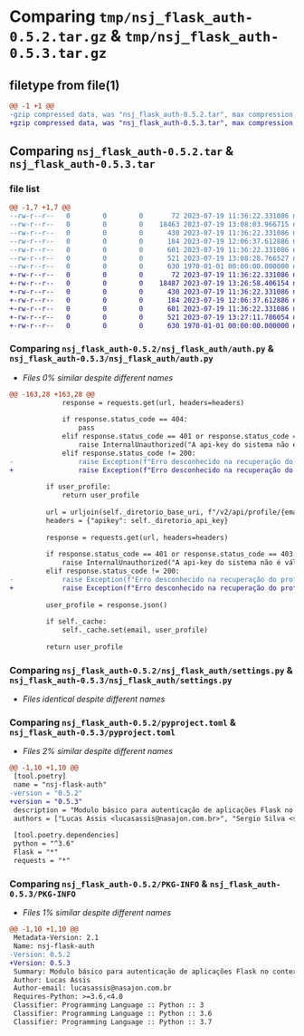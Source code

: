 # Comparing `tmp/nsj_flask_auth-0.5.2.tar.gz` & `tmp/nsj_flask_auth-0.5.3.tar.gz`

## filetype from file(1)

```diff
@@ -1 +1 @@
-gzip compressed data, was "nsj_flask_auth-0.5.2.tar", max compression
+gzip compressed data, was "nsj_flask_auth-0.5.3.tar", max compression
```

## Comparing `nsj_flask_auth-0.5.2.tar` & `nsj_flask_auth-0.5.3.tar`

### file list

```diff
@@ -1,7 +1,7 @@
--rw-r--r--   0        0        0       72 2023-07-19 11:36:22.331086 nsj_flask_auth-0.5.2/nsj_flask_auth/__init__.py
--rw-r--r--   0        0        0    18463 2023-07-19 13:08:03.966715 nsj_flask_auth-0.5.2/nsj_flask_auth/auth.py
--rw-r--r--   0        0        0      430 2023-07-19 11:36:22.331086 nsj_flask_auth-0.5.2/nsj_flask_auth/caching.py
--rw-r--r--   0        0        0      184 2023-07-19 12:06:37.612886 nsj_flask_auth-0.5.2/nsj_flask_auth/exceptions.py
--rw-r--r--   0        0        0      601 2023-07-19 11:36:22.331086 nsj_flask_auth-0.5.2/nsj_flask_auth/settings.py
--rw-r--r--   0        0        0      521 2023-07-19 13:08:28.766527 nsj_flask_auth-0.5.2/pyproject.toml
--rw-r--r--   0        0        0      630 1970-01-01 00:00:00.000000 nsj_flask_auth-0.5.2/PKG-INFO
+-rw-r--r--   0        0        0       72 2023-07-19 11:36:22.331086 nsj_flask_auth-0.5.3/nsj_flask_auth/__init__.py
+-rw-r--r--   0        0        0    18487 2023-07-19 13:26:58.406154 nsj_flask_auth-0.5.3/nsj_flask_auth/auth.py
+-rw-r--r--   0        0        0      430 2023-07-19 11:36:22.331086 nsj_flask_auth-0.5.3/nsj_flask_auth/caching.py
+-rw-r--r--   0        0        0      184 2023-07-19 12:06:37.612886 nsj_flask_auth-0.5.3/nsj_flask_auth/exceptions.py
+-rw-r--r--   0        0        0      601 2023-07-19 11:36:22.331086 nsj_flask_auth-0.5.3/nsj_flask_auth/settings.py
+-rw-r--r--   0        0        0      521 2023-07-19 13:27:11.786054 nsj_flask_auth-0.5.3/pyproject.toml
+-rw-r--r--   0        0        0      630 1970-01-01 00:00:00.000000 nsj_flask_auth-0.5.3/PKG-INFO
```

### Comparing `nsj_flask_auth-0.5.2/nsj_flask_auth/auth.py` & `nsj_flask_auth-0.5.3/nsj_flask_auth/auth.py`

 * *Files 0% similar despite different names*

```diff
@@ -163,28 +163,28 @@
             response = requests.get(url, headers=headers)
 
             if response.status_code == 404:
                 pass
             elif response.status_code == 401 or response.status_code == 403:
                 raise InternalUnauthorized("A api-key do sistema não é válida")
             elif response.status_code != 200:
-                raise Exception(f"Erro desconhecido na recuperação do profile: {response.status_code}. Mensagem: {response.content.decode()}")
+                raise Exception(f"Erro desconhecido na recuperação do profile: {response.status_code}. Mensagem: {response.content.decode()}. URL: {url}")
 
         if user_profile:
             return user_profile
 
         url = urljoin(self._diretorio_base_uri, f"/v2/api/profile/{email}")
         headers = {"apikey": self._diretorio_api_key}
 
         response = requests.get(url, headers=headers)
 
         if response.status_code == 401 or response.status_code == 403:
             raise InternalUnauthorized("A api-key do sistema não é válida")
         elif response.status_code != 200:
-            raise Exception(f"Erro desconhecido na recuperação do profile: {response.status_code}. Mensagem: {response.content.decode()}")
+            raise Exception(f"Erro desconhecido na recuperação do profile: {response.status_code}. Mensagem: {response.content.decode()}. URL: {url}")
 
         user_profile = response.json()
 
         if self._cache:
             self._cache.set(email, user_profile)
 
         return user_profile
```

### Comparing `nsj_flask_auth-0.5.2/nsj_flask_auth/settings.py` & `nsj_flask_auth-0.5.3/nsj_flask_auth/settings.py`

 * *Files identical despite different names*

### Comparing `nsj_flask_auth-0.5.2/pyproject.toml` & `nsj_flask_auth-0.5.3/pyproject.toml`

 * *Files 2% similar despite different names*

```diff
@@ -1,10 +1,10 @@
 [tool.poetry]
 name = "nsj-flask-auth"
-version = "0.5.2"
+version = "0.5.3"
 description = "Modulo básico para autenticação de aplicações Flask no contexto da Nasajon"
 authors = ["Lucas Assis <lucasassis@nasajon.com.br>", "Sergio Silva <sergiosilva@nasajon.com.br>"]
 
 [tool.poetry.dependencies]
 python = "^3.6"
 Flask = "*"
 requests = "*"
```

### Comparing `nsj_flask_auth-0.5.2/PKG-INFO` & `nsj_flask_auth-0.5.3/PKG-INFO`

 * *Files 1% similar despite different names*

```diff
@@ -1,10 +1,10 @@
 Metadata-Version: 2.1
 Name: nsj-flask-auth
-Version: 0.5.2
+Version: 0.5.3
 Summary: Modulo básico para autenticação de aplicações Flask no contexto da Nasajon
 Author: Lucas Assis
 Author-email: lucasassis@nasajon.com.br
 Requires-Python: >=3.6,<4.0
 Classifier: Programming Language :: Python :: 3
 Classifier: Programming Language :: Python :: 3.6
 Classifier: Programming Language :: Python :: 3.7
```


